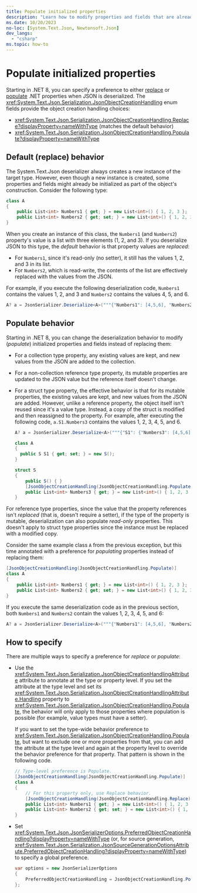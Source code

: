 ```yaml
---
title: Populate initialized properties
description: "Learn how to modify properties and fields that are already initialized when deserializing from JSON in .NET."
ms.date: 10/20/2023
no-loc: [System.Text.Json, Newtonsoft.Json]
dev_langs:
  - "csharp"
ms.topic: how-to
---
```


# Populate initialized properties

Starting in .NET 8, you can specify a preference to either [replace](#default-replace-behavior) or [populate](#populate-behavior) .NET properties when JSON is deserialized. The <xref:System.Text.Json.Serialization.JsonObjectCreationHandling> enum fields provide the object creation handling choices:

- <xref:System.Text.Json.Serialization.JsonObjectCreationHandling.Replace?displayProperty=nameWithType> (matches the default behavior)
- <xref:System.Text.Json.Serialization.JsonObjectCreationHandling.Populate?displayProperty=nameWithType>

## Default (replace) behavior

The System.Text.Json deserializer always creates a new instance of the target type. However, even though a new instance is created, some properties and fields might already be initialized as part of the object's construction. Consider the following type:

```csharp
class A
{
    public List<int> Numbers1 { get; } = new List<int>() { 1, 2, 3 };
    public List<int> Numbers2 { get; set; } = new List<int>() { 1, 2, 3 };
}
```

When you create an instance of this class, the `Numbers1` (and `Numbers2`) property's value is a list with three elements (1, 2, and 3). If you deserialize JSON to this type, the *default* behavior is that property values are *replaced*:

- For `Numbers1`, since it's read-only (no setter), it still has the values 1, 2, and 3 in its list.
- For `Numbers2`, which is read-write, the contents of the list are effectively replaced with the values from the JSON.

For example, if you execute the following deserialization code, `Numbers1` contains the values 1, 2, and 3 and `Numbers2` contains the values 4, 5, and 6.

```csharp
A? a = JsonSerializer.Deserialize<A>("""{"Numbers1": [4,5,6], "Numbers2": [4,5,6]}""");
```

## Populate behavior

Starting in .NET 8, you can change the deserialization behavior to modify (*populate*) initialized properties and fields instead of replacing them:

- For a collection type property, any existing values are kept, and new values from the JSON are added to the collection.
- For a non-collection reference type property, its mutable properties are updated to the JSON value but the reference itself doesn't change.
- For a struct type property, the effective behavior is that for its mutable properties, the existing values are kept, and new values from the JSON are added. However, unlike a reference property, the object itself isn't reused since it's a value type. Instead, a copy of the struct is modified and then reassigned to the property. For example, after executing the following code, `a.S1.Numbers3` contains the values 1, 2, 3, 4, 5, and 6.

  ```csharp
  A? a = JsonSerializer.Deserialize<A>("""{"S1": {"Numbers3": [4,5,6]}}""");

  class A
  {
    public S S1 { get; set; } = new S();
  }

  struct S
  {
      public S() { }
      [JsonObjectCreationHandling(JsonObjectCreationHandling.Populate)]
      public List<int> Numbers3 { get; } = new List<int>() { 1, 2, 3 };
  }
  ```

For reference type properties, since the value that the property references isn't *replaced* (that is, doesn't require a setter), if the type of the property is mutable, deserialization can also populate *read-only* properties. This doesn't apply to struct type properties since the instance must be replaced with a modified copy.

Consider the same example class `A` from the previous exception, but this time annotated with a preference for *populating* properties instead of replacing them:

```csharp
[JsonObjectCreationHandling(JsonObjectCreationHandling.Populate)]
class A
{
    public List<int> Numbers1 { get; } = new List<int>() { 1, 2, 3 };
    public List<int> Numbers2 { get; set; } = new List<int>() { 1, 2, 3 };
}
```

If you execute the same deserialization code as in the previous section, both `Numbers1` and `Numbers2` contain the values 1, 2, 3, 4, 5, and 6:

```csharp
A? a = JsonSerializer.Deserialize<A>("""{"Numbers1": [4,5,6], "Numbers2": [4,5,6]}""");
```

## How to specify

There are multiple ways to specify a preference for *replace* or *populate*:

- Use the <xref:System.Text.Json.Serialization.JsonObjectCreationHandlingAttribute> attribute to annotate at the type or property level. If you set the attribute at the type level and set its <xref:System.Text.Json.Serialization.JsonObjectCreationHandlingAttribute.Handling> property to <xref:System.Text.Json.Serialization.JsonObjectCreationHandling.Populate>, the behavior will only apply to those properties where population is possible (for example, value types must have a setter).

  If you want to set the type-wide behavior preference to <xref:System.Text.Json.Serialization.JsonObjectCreationHandling.Populate>, but want to exclude one or more properties from that, you can add the attribute at the type level and again at the property level to override the behavior preference for that property. That pattern is shown in the following code.

  ```csharp
  // Type-level preference is Populate.
  [JsonObjectCreationHandling(JsonObjectCreationHandling.Populate)]
  class A
  {
      // For this property only, use Replace behavior.
      [JsonObjectCreationHandling(JsonObjectCreationHandling.Replace)]
      public List<int> Numbers1 { get; } = new List<int>() { 1, 2, 3 };
      public List<int> Numbers2 { get; set; } = new List<int>() { 1, 2, 3 };
  }
  ```

- Set <xref:System.Text.Json.JsonSerializerOptions.PreferredObjectCreationHandling?displayProperty=nameWithType> (or, for source generation, <xref:System.Text.Json.Serialization.JsonSourceGenerationOptionsAttribute.PreferredObjectCreationHandling?displayProperty=nameWithType>) to specify a global preference.

  ```csharp
  var options = new JsonSerializerOptions
  {
      PreferredObjectCreationHandling = JsonObjectCreationHandling.Populate
  };
  ```
